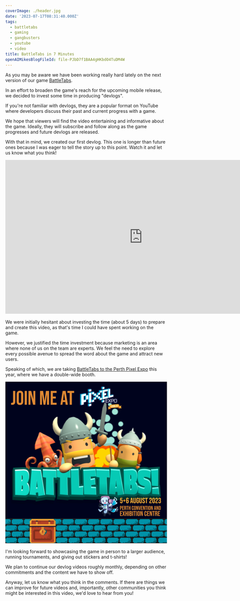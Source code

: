 ```yaml
---
coverImage: ./header.jpg
date: '2023-07-17T08:31:40.000Z'
tags:
  - battletabs
  - gaming
  - gangbusters
  - youtube
  - video
title: BattleTabs in 7 Minutes
openAIMikesBlogFileId: file-PJbD7f1BAA4gHKbdO4TuDM4W
---
```


As you may be aware we have been working really hard lately on the next version of our game [BattleTabs](https://mikecann.blog/tags/battletabs).

In an effort to broaden the game's reach for the upcoming mobile release, we decided to invest some time in producing "devlogs".

If you're not familiar with devlogs, they are a popular format on YouTube where developers discuss their past and current progress with a game.

We hope that viewers will find the video entertaining and informative about the game. Ideally, they will subscribe and follow along as the game progresses and future devlogs are released.

With that in mind, we created our first devlog. This one is longer than future ones because I was eager to tell the story up to this point. Watch it and let us know what you think!

<iframe width="853" height="480" src="https://www.youtube.com/embed/kDlEoLjflGw" frameborder="0" allow="autoplay; encrypted-media" allowfullscreen></iframe>

We were initially hesitant about investing the time (about 5 days) to prepare and create this video, as that's time I could have spent working on the game.

However, we justified the time investment because marketing is an area where none of us on the team are experts. We feel the need to explore every possible avenue to spread the word about the game and attract new users.

Speaking of which, we are taking [BattleTabs to the Perth Pixel Expo](https://www.pixelexpo.org.au/game-devs) this year, where we have a double-wide booth.

![](./expo.png)

I'm looking forward to showcasing the game in person to a larger audience, running tournaments, and giving out stickers and t-shirts!

We plan to continue our devlog videos roughly monthly, depending on other commitments and the content we have to show off.

Anyway, let us know what you think in the comments. If there are things we can improve for future videos and, importantly, other communities you think might be interested in this video, we'd love to hear from you!
